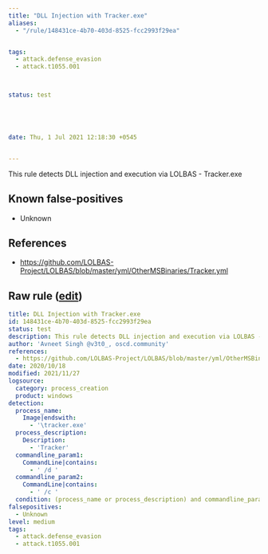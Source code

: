 ```yaml
---
title: "DLL Injection with Tracker.exe"
aliases:
  - "/rule/148431ce-4b70-403d-8525-fcc2993f29ea"


tags:
  - attack.defense_evasion
  - attack.t1055.001



status: test





date: Thu, 1 Jul 2021 12:18:30 +0545


---
```


This rule detects DLL injection and execution via LOLBAS - Tracker.exe

<!--more-->


## Known false-positives

* Unknown



## References

* https://github.com/LOLBAS-Project/LOLBAS/blob/master/yml/OtherMSBinaries/Tracker.yml


## Raw rule ([edit](https://github.com/SigmaHQ/sigma/edit/master/rules/windows/process_creation/proc_creation_win_susp_tracker_execution.yml))
```yaml
title: DLL Injection with Tracker.exe
id: 148431ce-4b70-403d-8525-fcc2993f29ea
status: test
description: This rule detects DLL injection and execution via LOLBAS - Tracker.exe
author: 'Avneet Singh @v3t0_, oscd.community'
references:
  - https://github.com/LOLBAS-Project/LOLBAS/blob/master/yml/OtherMSBinaries/Tracker.yml
date: 2020/10/18
modified: 2021/11/27
logsource:
  category: process_creation
  product: windows
detection:
  process_name:
    Image|endswith:
      - '\tracker.exe'
  process_description:
    Description:
      - 'Tracker'
  commandline_param1:
    CommandLine|contains:
      - ' /d '
  commandline_param2:
    CommandLine|contains:
      - ' /c '
  condition: (process_name or process_description) and commandline_param1 and commandline_param2
falsepositives:
  - Unknown
level: medium
tags:
  - attack.defense_evasion
  - attack.t1055.001

```
